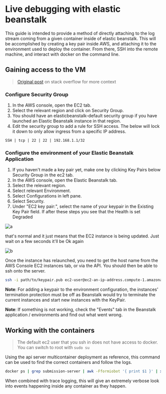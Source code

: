 # Live debugging with elastic beanstalk

This guide is intended to provide a method of directly attaching to the log stream coming from a given container inside of elastic beanstalk. This will be accomplished by creating a key pair inside AWS, and attaching it to the environment used to deploy the container. From there, SSH into the remote machine, and interact with docker on the command line.

## Gaining access to the VM

> [Original post](https://stackoverflow.com/questions/4742478/ssh-to-elastic-beanstalk-instance/4921866#4921866) on stack overflow for more context

### Configure Security Group

1. In the AWS console, open the EC2 tab.
2. Select the relevant region and click on Security Group.
3. You should have an elasticbeanstalk-default security group if you have launched an Elastic Beanstalk instance in that region.
4. Edit the security group to add a rule for SSH access. The below will lock it down to only allow ingress from a specific IP address.

```text
SSH | tcp | 22 | 22 | 192.168.1.1/32
```

### Configure the environment of your Elastic Beanstalk Application

1. If you haven't made a key pair yet, make one by clicking Key Pairs below Security Group in the ec2 tab.
2. In the AWS console, open the Elastic Beanstalk tab.
3. Select the relevant region.
4. Select relevant Environment.
5. Select Configurations in left pane.
6. Select Security.
7. Under "EC2 key pair:", select the name of your keypair in the Existing Key Pair field.
If after these steps you see that the Health is set Degraded

![a](/assets/debugging_elastic_beanstalk/y0fGw.png)

that's normal and it just means that the EC2 instance is being updated. Just wait on a few seconds it'll be Ok again

![b](/assets/debugging_elastic_beanstalk/QeX3N.png)

Once the instance has relaunched, you need to get the host name from the AWS Console EC2 instances tab, or via the API. You should then be able to ssh onto the server.

``` bash
ssh -i path/to/keypair.pub ec2-user@ec2-an-ip-address.compute-1.amazonaws.com
```

**Note**: For adding a keypair to the environment configuration, the instances' termination protection must be off as Beanstalk would try to terminate the current instances and start new instances with the KeyPair.

**Note**: If something is not working, check the "Events" tab in the Beanstalk application / environments and find out what went wrong.

## Working with the containers

> The default ec2 user that you ssh in does not have access to docker. You can switch to root with `sudo su`

Using the api server multicontainer deployment as reference, this command can be used to find the correct containers and follow the logs.

```bash
docker ps | grep submission-server | awk -Fformiobot '{ print $1 }' | xargs docker logs -f
```

When combined with trace logging, this will give an extremely verbose look into events happening inside any container as they happen.
